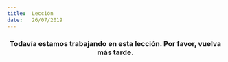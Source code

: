 ```yaml
---
title:  Lección
date:   26/07/2019
---
```


### <center>Todavía estamos trabajando en esta lección. Por favor, vuelva más tarde.</center>
